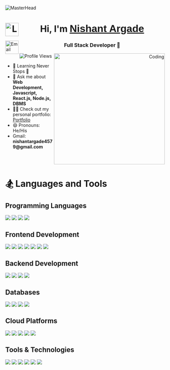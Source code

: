 
![MasterHead](https://www.digitaladlectio.com/wp-content/uploads/2020/04/New-PNC-Animated-Banners.gif)

<h1 align="center">
  <div align="center">
    <a href="https://www.linkedin.com/in/nishant-argade-9058ab1a5/" target="_blank">
      <img align="left" width="42px" src="https://cliply.co/wp-content/uploads/2021/02/372102050_LINKEDIN_ICON_TRANSPARENT_1080.gif" alt="LinkedIn" /> 
    </a>
    Hi, I'm <a href="https://www.linkedin.com/in/nishant-argade-9058ab1a5/" target="_blank" style="font-family: 'Arial', sans-serif; font-size: 32px;">Nishant Argade</a>
  </div>
</h1>


<a href="mailto:nishantargade4579@gmail.com">
  <img align="left" width="42px" src="https://d1muf25xaso8hp.cloudfront.net/https://s3.amazonaws.com/appforest_uf/f1626355319613x484158047569452200/Gmail_Small_Business.gif?w=&h=&auto=compress&dpr=1&fit=max" alt="Email" />
</a>

<h3 align="center">Full Stack Developer 🚀</h3>

<p align="right">
  <img align="right" alt="Coding" width="350"  src="https://github-readme-stats.vercel.app/api/top-langs?username=NishantArgade&show_icons=true&theme=dark&locale=en&layout=compact" alt="NishantArgade" />
</p>

<p align="left">
  <img src="https://komarev.com/ghpvc/?username=NishantArgade&label=Profile%20views&color=0e75b6&style=flat" alt="Profile Views" />
</p>



<ul>
  <li>🌱 Learning Never Stops 🚀</li>
  <li>💬 Ask me about <strong>Web Development, Javascript, React.js, Node.js, DBMS </strong></li>
  <li>👨‍💻 Check out my personal portfolio: <a href="https://www.nishantargade.me/" target="_blank">Portfolio</a></li>
  <li>😄 Pronouns: He/His</li>
  <li>Gmail: <strong>nishantargade4579@gmail.com</strong></li>
</ul>



  

  
</div>
<br/>
<br/>

# 🏂 Languages and Tools
## Programming Languages
<img src="https://img.shields.io/badge/JavaScript-F7DF1E?style=for-the-badge&logo=javascript&logoColor=black" /> <img src="https://img.shields.io/badge/TypeScript-007ACC?style=for-the-badge&logo=typescript&logoColor=white" /> <img src="https://img.shields.io/badge/PHP-777BB4?style=for-the-badge&logo=php&logoColor=white" /> <img src="https://img.shields.io/badge/C++-00599C?style=for-the-badge&logo=c%2B%2B&logoColor=white" />

## Frontend Development
<img src="https://img.shields.io/badge/HTML5-E34F26?style=for-the-badge&logo=html5&logoColor=white" /> <img src="https://img.shields.io/badge/CSS3-1572B6?style=for-the-badge&logo=css3&logoColor=white" /> <img src="https://img.shields.io/badge/React-61DAFB?style=for-the-badge&logo=react&logoColor=white" /> <img src="https://img.shields.io/badge/Bootstrap-563D7C?style=for-the-badge&logo=bootstrap&logoColor=white" /> <img src="https://img.shields.io/badge/Tailwind_CSS-38B2AC?style=for-the-badge&logo=tailwind-css&logoColor=white" /> <img src="https://img.shields.io/badge/Material--UI-0081CB?style=for-the-badge&logo=material-ui&logoColor=white" /> <img src="https://img.shields.io/badge/Chakra_UI-319795?style=for-the-badge&logo=chakra-ui&logoColor=white" />

## Backend Development
<img src="https://img.shields.io/badge/Node.js-339933?style=for-the-badge&logo=node.js&logoColor=white" /> <img src="https://img.shields.io/badge/Express.js-000000?style=for-the-badge&logo=express&logoColor=white" /> <img src="https://img.shields.io/badge/PHP-777BB4?style=for-the-badge&logo=php&logoColor=white"/> <img src="https://img.shields.io/badge/Laravel-FF2D20?style=for-the-badge&logo=laravel&logoColor=white" />

## Databases
<img src="https://img.shields.io/badge/MySQL-4479A1?style=for-the-badge&logo=mysql&logoColor=white" /> <img src="https://img.shields.io/badge/MongoDB-47A248?style=for-the-badge&logo=mongodb&logoColor=white" /> <img src="https://img.shields.io/badge/SQLite-003B57?style=for-the-badge&logo=sqlite&logoColor=white" /> <img src="https://img.shields.io/badge/PostgreSQL-336791?style=for-the-badge&logo=postgresql&logoColor=white" />


## Cloud Platforms
<img src="https://img.shields.io/badge/AWS-232F3E?style=for-the-badge&logo=amazon-aws&logoColor=white" /> <img src="https://img.shields.io/badge/DigitalOcean-0080FF?style=for-the-badge&logo=digitalocean&logoColor=white" /> <img src="https://img.shields.io/badge/Heroku-430098?style=for-the-badge&logo=heroku&logoColor=white" /> <img src="https://img.shields.io/badge/Vercel-000000?style=for-the-badge&logo=vercel&logoColor=white" /> <img src="https://img.shields.io/badge/Netlify-00C7B7?style=for-the-badge&logo=netlify&logoColor=white" />

## Tools & Technologies
<img src="https://img.shields.io/badge/RESTful_APIs-000000?style=for-the-badge&logo=rest-api&logoColor=white" /> <img src="https://img.shields.io/badge/JSON-000000?style=for-the-badge&logo=json&logoColor=white" /> <img src="https://img.shields.io/badge/Docker-2496ED?style=for-the-badge&logo=docker&logoColor=white" /> <img src="https://img.shields.io/badge/Test--Driven_Development-000000?style=for-the-badge&logo=tdd&logoColor=white" /> <img src="https://img.shields.io/badge/Git-F05032?style=for-the-badge&logo=git&logoColor=white" /> <img src="https://img.shields.io/badge/Agile_Methodologies-009933?style=for-the-badge&logo=agile&logoColor=white" />


